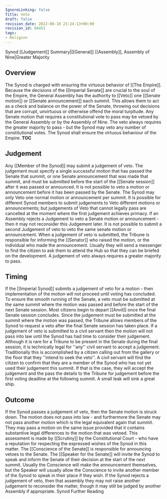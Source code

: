 ```yaml
---
IgnoreLinking: false
Title: Veto
draft: false
revision_date: 2022-08-10 23:24:13+00:00
revision_id: 94451
tags:
- Religion
---
```


Synod [[Judgement]] Summary|[[General]] [[Assembly]], Assembly of Nine|Greater Majority
## Overview
The Synod is charged with ensuring the virtuous behavior of [[The Empire]]. Because the decisions of the [[Imperial Senate]] are crucial to the soul of the Empire, the General Assembly has the authority to [[Veto]] one [[Senate motion]] or [[Senate announcement]] each summit. This allows them to act as a check and balance on the power of the Senate, throwing out decisions that are corrupt, unvirtuous or otherwise offend the moral turpitude.
Any Senate motion that requires a constitutional vote to pass may be vetoed by the General Assembly or by the Assembly of Nine. The veto always requires the greater majority to pass - but the Synod may veto any number of constitutional votes.
The Synod shall ensure the virtuous behaviour of the Empire. 
__TOC__
## Judgement
Any [[Member of the Synod]] may submit a judgement of veto. The judgement must specify a single successful motion that has passed the Senate that summit, or one Senate announcement that was made that summit, and must be submitted before the start of the [[Senate session]] after it was passed or announced. It is not possible to veto a motion or announcement before it has been passed by the Senate.
The Synod may only Veto one normal motion or announcement per summit. It is possible for different Synod members to submit judgements to Veto different motions or announcements; but judgements of Veto that cannot legally pass are cancelled at the moment where the first judgement achieves primacy.
If an Assembly rejects a Judgement to veto a Senate motion or announcement - then it may not reconsider this Judgement later. It is not possible to submit a second Judgement of veto to veto the same senate motion or announcement.
When a judgement of veto is submitted, the Tribune is responsible for informing the [[Senator]] who raised the motion, or the individual who made the announcement. Usually they will send a messenger to find the citizen to ask them to attend the Hub so that they can be briefed on the development. 
A judgement of veto always requires a greater majority to pass.
## Timing
If the [[Imperial Synod]] submits a judgement of veto for a motion - then implementation of the motion will not proceed until voting has concluded. To ensure the smooth running of the Senate, a veto must be submitted at the same summit where the motion was passed and before the start of the next Senate session.
Most citizens begin to depart [[Anvil]] once the final Senate session concludes. Since the judgement must be submitted at the summit where the motion was passed, the Tribune allows members of the Synod to request a veto after the final Senate session has taken place. If a judgement of veto is submitted to a civil servant then the motion will not pass into law until the Synod has had time to consider their judgement.
Although it is rare for a Tribune to be present in the Senate during the final session, it is technically legal for ''any'' civil servant to accept a judgement. Traditionally this is accomplished by a citizen calling out from the gallery or the floor that they ''intend to seek the veto''. A civil servant will find the citizen to confirm that they are a member of the Synod who has not yet used their judgement this summit. If that is the case, they will accept the judgement and the pass the details to the Tribune for judgement before the first voting deadline at the following summit.
A small leak will sink a great ship.
## Outcome
If the Synod passes a judgement of veto, then the Senate motion is struck down.
The motion does not pass into law - and furthermore the Senate may not pass another motion which is the legal equivalent again that summit. They may pass a motion on the same issue provided that it contains substantive legal differences to the motion that was vetoed. This assessment is made by [[Scrutiny]] by the Constitutional Court - who have a reputation for respecting the expressed wishes of the Synod in this matter.
The [[Conscience of the Senate]] is responsible for announcing vetoes to the Senate. The [[Speaker for the Senate]] will invite the Synod to speak and inform the Senate of their decision at the start of the next summit. Usually the Conscience will make the announcement themselves, but the Speaker will usually allow the Conscience to invite another member of the Synod to speak in their place if they wish. 
If the Synod rejects a judgement of veto, then that assembly they may not raise another judgement to reconsider the matter, though it may still be judged by another Assembly if appropriate.
Synod Further Reading